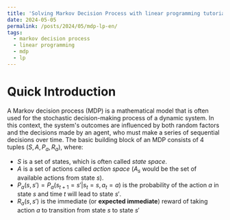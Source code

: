 ```yaml
---
title: 'Solving Markov Decision Process with linear programming tutorial'
date: 2024-05-05
permalink: /posts/2024/05/mdp-lp-en/
tags:
  - markov decision process
  - linear programming
  - mdp
  - lp
---
```


# Quick Introduction

A Markov decision process (MDP) is a mathematical model that is often used for the stochastic decision-making process of a dynamic system. In this context, the system's outcomes are influenced by both random factors and the decisions made by an agent, who must make a series of sequential decisions over time. The basic building block of an MDP consists of 4 tuples $(S,A,P_a,R_a)$, where:
* $S$ is a set of states, which is often called *state space*.
* $A$ is a set of actions called *action space* ($A_s$ would be the set of available actions from state $s$).
* $P_a(s,s') = P_a(s_{t+1} = s'|s_t=s, a_t=a)$ is the probability of the action $a$ in state $s$ and time $t$ will lead to state $s'$.
* $R_a(s,s')$ is the immediate (or **expected immediate**) reward of taking action $a$ to transition from state $s$ to state $s'$ 
